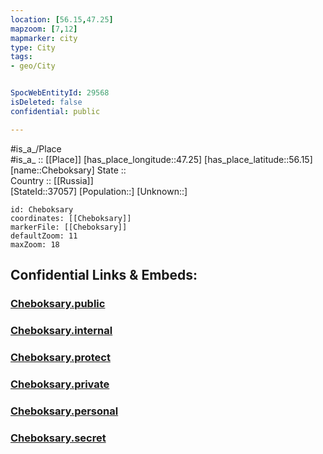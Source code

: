 ```yaml
---
location: [56.15,47.25] 
mapzoom: [7,12] 
mapmarker: city 
type: City
tags:
- geo/City


SpocWebEntityId: 29568
isDeleted: false
confidential: public

---
```

#is_a_/Place  
#is_a_ :: [[Place]] 
[has_place_longitude::47.25] 
[has_place_latitude::56.15] 
[name::Cheboksary] 
State ::  
Country :: [[Russia]]  
[StateId::37057] 
[Population::] 
[Unknown::] 


```leaflet
id: Cheboksary
coordinates: [[Cheboksary]] 
markerFile: [[Cheboksary]] 
defaultZoom: 11 
maxZoom: 18
```


## Confidential Links & Embeds: 

### [Cheboksary.public](/_public/\Earth\Continent\Europe\Europe~East\Russia\Russia~Volga\Chuvash~Republic\CityCheboksary.public.md) 

### [Cheboksary.internal](/_internal/\Earth\Continent\Europe\Europe~East\Russia\Russia~Volga\Chuvash~Republic\CityCheboksary.internal.md) 

### [Cheboksary.protect](/_protect/\Earth\Continent\Europe\Europe~East\Russia\Russia~Volga\Chuvash~Republic\CityCheboksary.protect.md) 

### [Cheboksary.private](/_private/\Earth\Continent\Europe\Europe~East\Russia\Russia~Volga\Chuvash~Republic\CityCheboksary.private.md) 

### [Cheboksary.personal](/_personal/\Earth\Continent\Europe\Europe~East\Russia\Russia~Volga\Chuvash~Republic\CityCheboksary.personal.md) 

### [Cheboksary.secret](/_secret/\Earth\Continent\Europe\Europe~East\Russia\Russia~Volga\Chuvash~Republic\CityCheboksary.secret.md)

